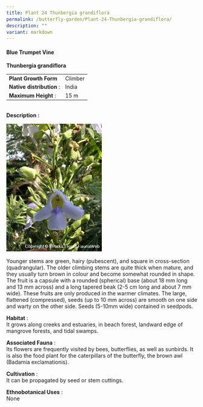 ```yaml
---
title: Plant 24 Thunbergia grandiflora
permalink: /butterfly-garden/Plant-24-Thunbergia-grandiflora/
description: ""
variant: markdown
---
```

#### **Blue Trumpet Vine**


**Thunbergia grandiflora**  

|                        |             |
|------------------------|-------------|
|    **Plant Growth Form**   |     Climber |
|  **Native distribution** : |     India   |
|    **Maximum Height** :    |     15 m    |
  
  
&nbsp;  
**Description :**  
  
<img style="width:50%;height:50%" src="/images/Butterfly%20Garden/B23.png">
  


Younger stems are green, hairy (pubescent), and square in cross-section (quadrangular). The older climbing stems are quite thick when mature, and they usually turn brown in colour and become somewhat rounded in shape. The fruit is a capsule with a rounded (spherical) base (about 18 mm long and 13 mm across) and a long tapered beak (2-5 cm long and about 7 mm wide). These fruits are only produced in the warmer climates. The large, flattened (compressed), seeds (up to 10 mm across) are smooth on one side and warty on the other side. Seeds (5-10mm wide) contained in seedpods.

**Habitat**&nbsp;:  
It grows along creeks and estuaries, in beach forest, landward edge of mangrove forests, and tidal swamps.

  

**Associated Fauna**&nbsp;:  
Its flowers are frequently visited by bees, butterflies, as well as sunbirds. It is also the food plant for the caterpillars of the butterfly, the brown awl (Badamia exclamationis).

  

**Cultivation**&nbsp;:  
It can be propagated by seed or stem cuttings.

  

**Ethnobotanical Uses**&nbsp;:  
None